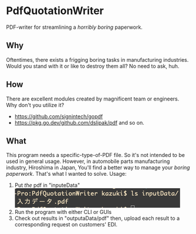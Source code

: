 # PdfQuotationWriter
PDF-writer for streamlining a *horribly boring* paperwork.


## Why
Oftentimes, there exists a frigging boring tasks in manufacturing industries. Would you stand with it or like to destroy them all? No need to ask, huh.


## How
There are excellent modules created by magnificent team or engineers. Why don't you utilize it?
- https://github.com/signintech/gopdf
- https://pkg.go.dev/github.com/dslipak/pdf
and so on.


## What
This program needs a specific-type-of-PDF file. So it's not intended to be used in general usage.
However, in automobile parts manufacturing industry, Hiroshima in Japan, You'll find a better way to manage your *boring paperwork*. That's what I wanted to solve.
Usage:
1. Put *the* pdf in "inputeData"
![iamge_1](https://github.com/Kazuki-Maehara/PdfQuotationWriter/blob/image/image_1.png "image_1")
2. Run the program with either CLI or GUIs
3. Check out results in "outputaData/pdf"
then, upload each result to a corresponding request on customers' EDI.
